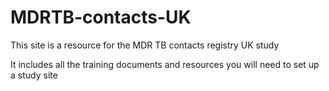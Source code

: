 # MDRTB-contacts-UK

This site is a resource for the MDR TB contacts registry UK study

It includes all the training documents and resources you will need to set up a study site


